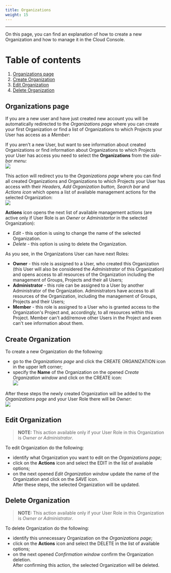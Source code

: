 ```yaml
---
title: Organizations
weight: 15
---
```

___
On this page, you can find an explanation of how to create a new Organization and how to manage it in the Cloud Console.

# Table of contents
1. [Organizations page](#organizations-page)
2. [Create Organization](#create-organization)
3. [Edit Organization](#edit-organization)
4. [Delete Organization](#delete-organization)

## Organizations page

If you are a new user and have just created new account you will be automatically redirected to the *Organizations page* where you can create your first Organization or find a list of Organizations to which Projects your User has access as a *Member*:  

If you aren't a new User, but want to see information about created Organizations or find information about Organizations to which Projects your User has access you need to select the **Organizations** from the *side-bar menu:*  
![](../../assets/images/organizations/2-org.png?classes=border,shadow)  

This action will redirect you to the *Organizations page* where you can find all created Organizations and Organizations to which Projects your User has access with their *Headers, Add Organization button, Search bar* and *Actions icon* which opens a list of available management actions for the selected Organization:  
![](../../assets/images/organizations/3-org.png?classes=border,shadow)  

**Actions** icon opens the next list of available management actions (are active only if User Role is an *Owner* or *Administartor* in the selected Organization):  
- *Edit* - this option is using to change the name of the selected Organization.  
- *Delete* - this option is using to delete the Organization.  

As you see, in the Organizations User can have next Roles:  
- **Owner** - this role is assigned to a User, who created this Organization (this User will also be considered the *Administrator* of this Organization) and opens access to all resources of the Organization including the management of Groups, Projects and their all Users;  
- **Administrator** - this role can be assigned to a User by another Administrator of the Organization. Administrators have access to all resources of the Organization, including the management of Groups, Projects and their Users;  
- **Member** - this role is assigned to a User who is granted access to the Organization's Project and, accordingly, to all resources within this Project. Member can't add/remove other Users in the Project and even can't see information about them.  

## Create Organization 

To create a new Organization do the following:  
- go to the *Organizations page* and click the CREATE ORGANIZATION icon in the upper left corner;    
- specify the **Name** of the Organization on the opened *Create Organization window* and click on the CREATE icon:  
![](../../assets/images/organizations/5-org.png?classes=border,shadow)  

After these steps the newly created Organization will be added to the *Organizations page* and your User Role there will be *Owner*:  
![](../../assets/images/organizations/6-org.png?classes=border,shadow)  

## Edit Organization

>**NOTE:** This action available only if your User Role in this Organization is *Owner or Administrator*.

To edit Organization do the following:
- identify what Organization you want to edit on the *Organizations page*;   
- click on the **Actions** icon and select the EDIT in the list of available options;    
- on the next opened *Edit Organization window* update the name of the Organization and click on the *SAVE* icon.     
After these steps, the selected Organization will be updated.

## Delete Organization

>**NOTE:** This action available only if your User Role in this Organization is *Owner or Administrator*.

To delete Organization do the following:
- identify this unnecessary Organization on the *Organizations page*;   
- click on the **Actions** icon and select the DELETE in the list of available options;    
- on the next opened *Confirmation window* confirm the Organization deletion.       
After confirming this action, the selected Organization will be deleted.

